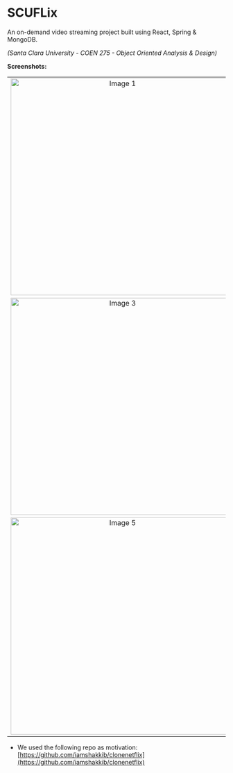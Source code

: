 # SCUFLix

An on-demand video streaming project built using React, Spring & MongoDB.

_(Santa Clara University - COEN 275 - Object Oriented Analysis & Design)_

**Screenshots:**
<table>
  <tr>
    <td align="center"><img src="https://github.com/varungujarathi9/scuflix/assets/21121816/0bc8040a-86b4-4132-9026-a32870ffb471" alt="Image 1" width="500"/></td>
    <td align="center"><img src="https://github.com/varungujarathi9/scuflix/assets/21121816/90c635d6-7af6-42a5-af98-03d58ab4e907" alt="Image 2" width="500"/></td>
  </tr>
  <tr>
    <td align="center"><img src="https://github.com/varungujarathi9/scuflix/assets/21121816/1d7b5081-f5c9-4808-99c8-4f26bb5fe3ed" alt="Image 3" width="500"/></td>
    <td align="center"><img src="https://github.com/varungujarathi9/scuflix/assets/21121816/5eee3beb-7328-4404-8bc3-cf0d92bfa334" alt="Image 4" width="500"/></td>
  </tr>
  <tr>
    <td align="center"><img src="https://github.com/varungujarathi9/scuflix/assets/21121816/834f9ce0-30ff-411d-acbd-7f254efb47be" alt="Image 5" width="500"/></td>
    <td align="center"><img src="https://github.com/varungujarathi9/scuflix/assets/21121816/9de8a779-786b-4145-8b4d-78e46890c06d" alt="Image 6" width="500"/></td>
    
  </tr>
</table>


- We used the following repo as motivation:  
[https://github.com/iamshakkib/clonenetflix](https://github.com/iamshakkib/clonenetflix)
